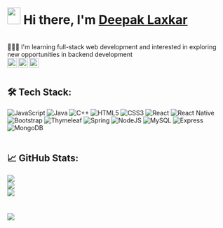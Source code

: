 <!--
**Deepak-147/Deepak-147** is a ✨ _special_ ✨ repository because its `README.md` (this file) appears on your GitHub profile.
-->

<!--Add your web profile link here below-->
<!-- # 👋 Hello, I'm [Deepak Laxkar!]() -->

# <img src="https://raw.githubusercontent.com/MartinHeinz/MartinHeinz/master/wave.gif" width="30px" height="38">  Hi there, I'm [Deepak Laxkar]()

<!-- 👨🏻‍💻 I'm currently working on improving my problem-solving skills by actively solving problems on [LeetCode](https://leetcode.com/ldeepak11/) and [GeeksForGeeks](https://auth.geeksforgeeks.org/user/ldeepak11) 🚀 -->
<br>
👨🏻‍💻 I'm learning full-stack web development and interested in exploring new opportunities in backend development
<br>

<a href="mailto:deepaklaxkar11@gmail.com">
  <img align="left" alt="Deepak's Gmail" width="22px" src="https://cdn1.iconfinder.com/data/icons/google-new-logos-1/32/gmail_new_logo-1024.png" />
</a>
<a href="https://linkedin.com/in/deepaklaxkar11">
  <img align="left" alt="Deepak's LinkedIn" width="22px" src="https://cdn1.iconfinder.com/data/icons/logotypes/32/circle-linkedin-1024.png" />
</a>
<a href="https://medium.com/@deepaklaxkar11">
  <img align="left" alt="Deepak's Medium" width="22px" src="https://cdn4.iconfinder.com/data/icons/social-media-circle-7/512/Medium_circle-1024.png" />
</a>
<br><br>

## 🛠 Tech Stack:
![JavaScript](https://img.shields.io/badge/javascript-%23323330.svg?style=flat-square&logo=javascript&logoColor=%23F7DF1E) ![Java](https://img.shields.io/badge/java-%23ED8B00.svg?style=flat-square&logo=java&logoColor=white) ![C++](https://img.shields.io/badge/c++-%2300599C.svg?style=flat-square&logo=c%2B%2B&logoColor=white) ![HTML5](https://img.shields.io/badge/html5-%23E34F26.svg?style=flat-square&logo=html5&logoColor=white) ![CSS3](https://img.shields.io/badge/css3-%231572B6.svg?style=flat-square&logo=css3&logoColor=white) ![React](https://img.shields.io/badge/react-%2320232a.svg?style=flat-square&logo=react&logoColor=%2361DAFB) ![React Native](https://img.shields.io/badge/react_native-%2320232a.svg?style=flat-square&logo=react&logoColor=%2361DAFB) ![Bootstrap](https://img.shields.io/badge/bootstrap-%23563D7C.svg?style=flat-square&logo=bootstrap&logoColor=white) ![Thymeleaf](https://img.shields.io/badge/Thymeleaf-%23005C0F.svg?style=flat-square&logo=Thymeleaf&logoColor=white) ![Spring](https://img.shields.io/badge/spring-%236DB33F.svg?style=for-the-badge&logo=spring&logoColor=white) ![NodeJS](https://img.shields.io/badge/node.js-6DA55F?style=flat-square&logo=node.js&logoColor=white) ![MySQL](https://img.shields.io/badge/mysql-%2300f.svg?style=flat-square&logo=mysql&logoColor=white) ![Express](https://img.shields.io/badge/Express.js-404D59?style=for-the-badge) ![MongoDB](https://img.shields.io/badge/MongoDB-4EA94B?style=for-the-badge&logo=mongodb&logoColor=white) 
<br><br>

## 📈 GitHub Stats:
![](https://github-readme-stats.vercel.app/api?username=Deepak-147&theme=gruvbox&hide_border=false&include_all_commits=false&count_private=false)<br/>
![](https://github-readme-streak-stats.herokuapp.com/?user=Deepak-147&theme=gruvbox&hide_border=false)<br/>
![](https://github-readme-stats.vercel.app/api/top-langs/?username=Deepak-147&theme=gruvbox&hide_border=false&include_all_commits=false&count_private=false&layout=compact)

#
[![](https://visitcount.itsvg.in/api?id=Deepak-147&icon=5&color=1)](https://visitcount.itsvg.in)
